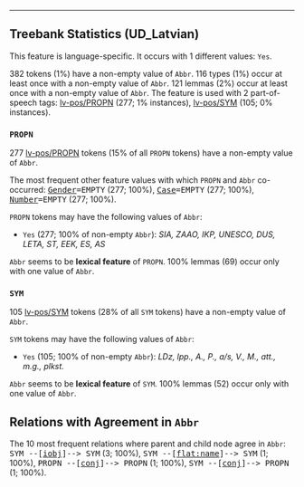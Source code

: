 

--------------------------------------------------------------------------------

## Treebank Statistics (UD_Latvian)

This feature is language-specific.
It occurs with 1 different values: `Yes`.

382 tokens (1%) have a non-empty value of `Abbr`.
116 types (1%) occur at least once with a non-empty value of `Abbr`.
121 lemmas (2%) occur at least once with a non-empty value of `Abbr`.
The feature is used with 2 part-of-speech tags: [lv-pos/PROPN]() (277; 1% instances), [lv-pos/SYM]() (105; 0% instances).

### `PROPN`

277 [lv-pos/PROPN]() tokens (15% of all `PROPN` tokens) have a non-empty value of `Abbr`.

The most frequent other feature values with which `PROPN` and `Abbr` co-occurred: <tt><a href="Gender.html">Gender</a>=EMPTY</tt> (277; 100%), <tt><a href="Case.html">Case</a>=EMPTY</tt> (277; 100%), <tt><a href="Number.html">Number</a>=EMPTY</tt> (277; 100%).

`PROPN` tokens may have the following values of `Abbr`:

* `Yes` (277; 100% of non-empty `Abbr`): <em>SIA, ZAAO, IKP, UNESCO, DUS, LETA, ST, EEK, ES, AS</em>

`Abbr` seems to be **lexical feature** of `PROPN`. 100% lemmas (69) occur only with one value of `Abbr`.

### `SYM`

105 [lv-pos/SYM]() tokens (28% of all `SYM` tokens) have a non-empty value of `Abbr`.

`SYM` tokens may have the following values of `Abbr`:

* `Yes` (105; 100% of non-empty `Abbr`): <em>LDz, lpp., A., P., a/s, V., M., att., m.g., plkst.</em>

`Abbr` seems to be **lexical feature** of `SYM`. 100% lemmas (52) occur only with one value of `Abbr`.

## Relations with Agreement in `Abbr`

The 10 most frequent relations where parent and child node agree in `Abbr`:
<tt>SYM --[<a href="../dep/iobj.html">iobj</a>]--> SYM</tt> (3; 100%),
<tt>SYM --[<a href="../dep/flat:name.html">flat:name</a>]--> SYM</tt> (1; 100%),
<tt>PROPN --[<a href="../dep/conj.html">conj</a>]--> PROPN</tt> (1; 100%),
<tt>SYM --[<a href="../dep/conj.html">conj</a>]--> PROPN</tt> (1; 100%).

